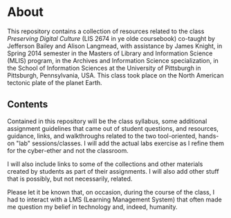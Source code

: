 # About

This repository contains a collection of resources related to the class *Preserving Digital Culture*  (LIS 2674 in ye olde coursebook) co-taught by Jefferson Bailey and Alison Langmead, with assistance by James Knight, in Spring 2014 semester in the Masters of Library and Information Science (MLIS) program, in the Archives and Information Science specialization, in the School of Information Sciences at the University of Pittsburgh in Pittsburgh, Pennsylvania, USA. This class took place on the North American tectonic plate of the planet Earth.

## Contents

Contained in this repository will be the class syllabus, some additional assignment guidelines that came out of student questions, and resources, guidance, links, and walkthroughs related to the two tool-oriented, hands-on "lab" sessions/classes. I will add the actual labs exercise as I refine them for the cyber-ether and not the classroom. 

I will also include links to some of the collections and other materials created by students as part of their assignments. I will also add other stuff that is possibly, but not necessarily, related.

Please let it be known that, on occasion, during the course of the class, I had to interact with a LMS (Learning Management System) that often made me question my belief in technology and, indeed, humanity.